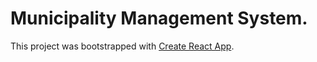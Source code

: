 # Municipality Management System.

This project was bootstrapped with [Create React App](https://github.com/facebook/create-react-app).
